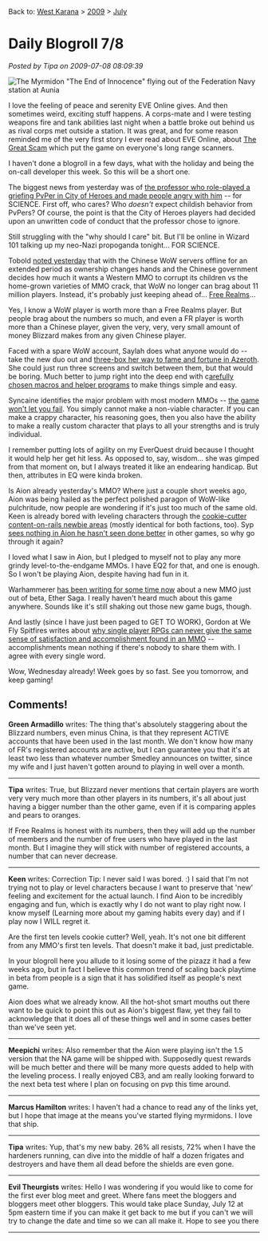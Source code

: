 Back to: [West Karana](/posts/westkarana.md) > [2009](/posts/2009/westkarana.md) > [July](./westkarana.md)
# Daily Blogroll 7/8

*Posted by Tipa on 2009-07-08 08:09:39*

![The Myrmidon "The End of Innocence" flying out of the Federation Navy station at Aunia](../../../uploads/2009/07/ExeFile-2009-07-08-07-40-15-58.jpg "The Myrmidon \"The End of Innocence\" flying out of the Federation Navy station at Aunia")

I love the feeling of peace and serenity EVE Online gives. And then sometimes weird, exciting stuff happens. A corps-mate and I were testing weapons fire and tank abilities last night when a battle broke out behind us as rival corps met outside a station. It was great, and for some reason reminded me of the very first story I ever read about EVE Online, about [The Great Scam](http://www.wirm.net/nightfreeze/part1.html) which put the game on everyone's long range scanners.

I haven't done a blogroll in a few days, what with the holiday and being the on-call developer this week. So this will be a short one.

The biggest news from yesterday was of [the professor who role-played a griefing PvPer in City of Heroes and made people angry with him](http://www.cedarstreet.net/2009/07/battle-of-perception.html) -- for SCIENCE. First off, who cares? Who *doesn't* expect childish behavior from PvPers? Of course, the point is that the City of Heroes players had decided upon an unwritten code of conduct that the professor chose to ignore.

Still struggling with the "why should I care" bit. But I'll be online in Wizard 101 talking up my neo-Nazi propoganda tonight... FOR SCIENCE.

Tobold [noted yesterday](http://tobolds.blogspot.com/2009/07/wow-subscriptions-down-to-5-million.html) that with the Chinese WoW servers offline for an extended period as ownership changes hands and the Chinese government decides how much it wants a Western MMO to corrupt its children vs the home-grown varieties of MMO crack, that WoW no longer can brag about 11 million players. Instead, it's probably just keeping ahead of... [Free Realms](http://www.zam.com/story.html?story=18671)...

Yes, I know a WoW player is worth more than a Free Realms player. But people brag about the numbers so much, and even a FR player is worth more than a Chinese player, given the very, very, very small amount of money Blizzard makes from any given Chinese player.

Faced with a spare WoW account, Saylah does what anyone would do -- take the new duo out and [three-box her way to fame and fortune in Azeroth](http://notadiary.typepad.com/mysticworlds/2009/07/what-do-you-do-when-youre-re-subscribed-to-wow-to-help-a-cousin-who-also-subscribed-but-hands-you-her-account-and-bails.html). She could just run three screens and switch between them, but that would be boring. Much better to jump right into the deep end with c[arefully chosen macros and helper programs](http://notadiary.typepad.com/mysticworlds/2009/07/more-nitsngrits-of-multiboxing-wow.html) to make things simple and easy.

Syncaine identifies the major problem with most modern MMOs -- [the game won't let you fail](http://syncaine.wordpress.com/2009/07/07/bring-back-the-gimps/). You simply cannot make a non-viable character. If you can make a crappy character, his reasoning goes, then you also have the ability to make a really custom character that plays to all your strengths and is truly individual.

I remember putting lots of agility on my EverQuest druid because I thought it would help her get hit less. As opposed to, say, wisdom... she was gimped from that moment on, but I always treated it like an endearing handicap. But then, attributes in EQ were kinda broken.

Is Aion already yesterday's MMO? Where just a couple short weeks ago, Aion was being hailed as the perfect polished paragon of WoW-like pulchritude, now people are wondering if it's just too much of the same old. Keen is already bored with leveling characters through the [cookie-cutter content-on-rails newbie areas](http://www.keenandgraev.com/?p=2691) (mostly identical for both factions, too). Syp [sees nothing in Aion he hasn't seen done better](http://biobreak.wordpress.com/2009/07/07/aion-aint-for-me/) in other games, so why go through it again? 

I loved what I saw in Aion, but I pledged to myself not to play any more grindy level-to-the-endgame MMOs. I have EQ2 for that, and one is enough. So I won't be playing Aion, despite having had fun in it.

Warhammerer [has been writing for some time now](http://exploringwar.wordpress.com/2009/07/07/ether-saga-live-and-after-the-update/) about a new MMO just out of beta, Ether Saga. I really haven't heard much about this game anywhere. Sounds like it's still shaking out those new game bugs, though.

And lastly (since I have just been paged to GET TO WORK), Gordon at We Fly Spitfires writes about [why single player RPGs can never give the same sense of satisfaction and accomplishment found in an MMO](http://blog.weflyspitfires.com/2009/07/06/mmorpgs-acknowledging-our-existence/) -- accomplishments mean nothing if there's nobody to share them with. I agree with every single word.

Wow, Wednesday already! Week goes by so fast. See you tomorrow, and keep gaming!

## Comments!

**Green Armadillo** writes: The thing that's absolutely staggering about the Blizzard numbers, even minus China, is that they represent ACTIVE accounts that have been used in the last month. We don't know how many of FR's registered accounts are active, but I can guarantee you that it's at least two less than whatever number Smedley announces on twitter, since my wife and I just haven't gotten around to playing in well over a month.

---

**Tipa** writes: True, but Blizzard never mentions that certain players are worth very very much more than other players in its numbers, it's all about just having a bigger number than the other game, even if it is comparing apples and pears to oranges.

If Free Realms is honest with its numbers, then they will add up the number of members and the number of free users who have played in the last month. But I imagine they will stick with number of registered accounts, a number that can never decrease.

---

**Keen** writes: Correction Tip: I never said I was bored. :) I said that I'm not trying not to play or level characters because I want to preserve that 'new' feeling and excitement for the actual launch. I find Aion to be incredibly engaging and fun, which is exactly why I do not want to play right now. I know myself (Learning more about my gaming habits every day) and if I play now I WILL regret it.

Are the first ten levels cookie cutter? Well, yeah. It's not one bit different from any MMO's first ten levels. That doesn't make it bad, just predictable.

In your blogroll here you allude to it losing some of the pizazz it had a few weeks ago, but in fact I believe this common trend of scaling back playtime in beta from people is a sign that it has solidified itself as people's next game. 

Aion does what we already know. All the hot-shot smart mouths out there want to be quick to point this out as Aion's biggest flaw, yet they fail to acknowledge that it does all of these things well and in some cases better than we've seen yet.

---

**Meepichi** writes: Also remember that the Aion were playing isn't the 1.5 version that the NA game will be shipped with. Supposedly quest rewards will be much better and there will be many more quests added to help with the leveling process. I really enjoyed CB3, and am really looking forward to the next beta test where I plan on focusing on pvp this time around.

---

**Marcus Hamilton** writes: I haven't had a chance to read any of the links yet, but I hope that image at the means you've started flying myrmidons. I love that ship.

---

**Tipa** writes: Yup, that's my new baby. 26% all resists, 72% when I have the hardeners running, can dive into the middle of half a dozen frigates and destroyers and have them all dead before the shields are even gone.

---

**Evil Theurgists** writes: Hello I was wondering if you would like to come for the first ever blog meet and greet. Where fans meet the bloggers and bloggers meet other bloggers. This would take place Sunday, July 12 at 5pm eastern time if you can make it get back to me but if you can't we will try to change the date and time so we can all make it. Hope to see you there

---

